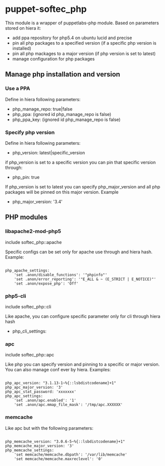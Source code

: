 puppet-softec\_php
=================

This module is a wrapper of puppetlabs-php module. Based on parameters stored on hiera it:

 * add ppa repository for php5.4 on ubuntu lucid and precise
 * pin all php packages to a specified version (if a specific php version is installed)
 * pin all php mackages to a major version (if php version is set to latest)
 * manage configuration for php packages

## Manage php installation and version

### Use a PPA
Define in hiera following parameters:

 * php\_manage\_repo: true|false
 * php\_ppa: (ignored id php\_manage\_repo is false)
 * php\_ppa\_key: (ignored id php\_manage\_repo is false)

### Specify php version
Define in hiera following parameters:

 * php\_version: latest|specific\_version

if php\_version is set to a specific version you can pin that specific version through:

 * php\_pin: true

If php\_version is set to latest you can specify php\_major\_version and all php packages will be pinned on this major version. Example

 * php\_major\_version: '3.4'

## PHP modules

### libapache2-mod-php5

include softec\_php::apache

Specific configs can be set only for apache use through and hiera hash. Example:
<pre><code>
php_apache_settings:
    'set .anon/disable_functions': '"phpinfo"'
    'set .anon/error_reporting': '"E_ALL & ~ (E_STRICT | E_NOTICE)"'
    'set .anon/expose_php': 'Off'
</code></pre>

### php5-cli

include softec\_php::cli

Like apache, you can configure specific parameter only for cli through hiera hash

 * php\_cli\_settings:

### apc
include softec\_php::apc

Like php you can specify version and pinning to a specific or major version. You can also manage conf ever by hiera. Examples:

<pre><code>
php_apc_version: "3.1.13-1~%{::lsbdistcodename}+1"
php_apc_major_version: '3'
php_apc_stat_password: 'xxxxxxx'
php_apc_settings:
    'set .anon/apc.enabled': '1'
    'set .anon/apc.mmap_file_mask': '/tmp/apc.XXXXXX'
</code></pre>

### memcache
Like apc but with the following parameters:

<pre><code>
php_memcache_version: "3.0.6-5~%{::lsbdistcodename}+1"
php_memcache_major_version: '3'
php_memcache_settings:
    'set memcache/memcache.dbpath': '/var/lib/memcache'
    'set memcache/memcache.maxreclevel': '0'
</code></pre>
